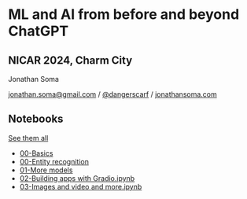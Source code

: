 # ML and AI from before and beyond ChatGPT

## NICAR 2024, Charm City

Jonathan Soma

jonathan.soma@gmail.com / [@dangerscarf](https://twitter.com/dangerscarf) / [jonathansoma.com](https://jonathansoma.com/)

## Notebooks

[See them all](https://colab.research.google.com/github/jsoma/nicar24-beyond-chatgpt/)

- [00-Basics](https://colab.research.google.com/github/jsoma/nicar24-beyond-chatgpt/blob/main/00-Basics.ipynb)
- [00-Entity recognition](https://colab.research.google.com/github/jsoma/nicar24-beyond-chatgpt/blob/main/00-Entity%20recognition.ipynb)
- [01-More models](https://colab.research.google.com/github/jsoma/nicar24-beyond-chatgpt/blob/main/01-More%20models.ipynb)
- [02-Building apps with Gradio.ipynb](https://colab.research.google.com/github/jsoma/nicar24-beyond-chatgpt/blob/main/02-Building%20apps%20with%20Gradio.ipynb)
- [03-Images and video and more.ipynb](https://colab.research.google.com/github/jsoma/nicar24-beyond-chatgpt/blob/main/03-Images%20and%20video%20and%20more.ipynb)
